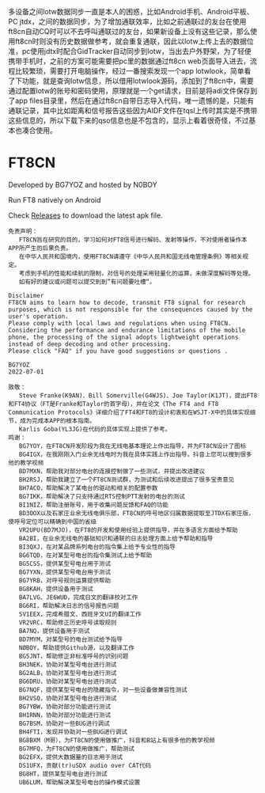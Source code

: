 多设备之间lotw数据同步一直是本人的困惑，比如Android手机、Android平板、PC jtdx，之间的数据同步，为了增加通联效率，比如之前通联过的友台在使用ft8cn自动CQ时可以不去呼叫通联过的友台，如果新设备上没有这些记录，那么使用ft8cn时则没有历史数据做参考，就会重复通联，因此以lotw上传上去的数据位准，pc使用jdtx时配合GidTracker自动同步到lotw，当出去户外野架，为了轻便携带手机时，之前的方案可能需要把pc里的数据通过ft8cn web页面导入进去，流程比较繁琐，需要打开电脑操作，经过一番搜索发现一个app lotwlook，简单看了下功能，就是查询lotw信息，所以借用lotwlook源码，添加到了ft8cn中，需要通过配置lotw的账号和密码使用，原理就是一个get请求，目前是将adi文件保存到了app files目录里，然后在通过ft8cn自带日志导入代码，唯一遗憾的是，只能有通联记录，其中比如距离和信号报告这些因为AIDF文件在tqsl上传时其实是不携带这些信息的，所以下载下来的qso信息也是不包含的，显示上看着很奇怪，不过基本也凑合使用。

# FT8CN
Developed by BG7YOZ and hosted by N0BOY

Run FT8 natively on Android

Check [Releases](https://github.com/N0BOY/FT8CN/releases) to download the latest apk file.

```
免责声明：
   FT8CN旨在研究的目的，学习如何对FT8信号进行解码、发射等操作，不对使用者操作本APP所产生的后果负责。
   在中华人民共和国境内，使用FT8CN请遵守《中华人民共和国无线电管理条例》等相关规定。
   考虑到手机的性能和续航的限制，对信号的处理采用轻量化的运算，未做深度解码等处理。
   如有好的建议或问题可以提交到到”有问题要吐槽“。

Disclaimer
FT8CN aims to learn how to decode, transmit FT8 signal for research purposes, which is not responsible for the consequences caused by the user's operation.
Please comply with local laws and regulations when using FT8CN.
Considering the performance and endurance limitations of the mobile phone, the processing of the signal adopts lightweight operations instead of deep decoding and other processing.
Please click "FAQ" if you have good suggestions or questions .

BG7YOZ
2022-07-01

致敬：
   Steve Franke(K9AN)、Bill Somerville(G4WJS)、Joe Taylor(K1JT)，提出FT8和FT4协议（FT是Franke和Taylor的首字母），并在论文《The FT4 and FT8 Communication Protocols》详细介绍了FT4和FT8的设计初衷和在WSJT-X中的具体实现细节，成为完成本APP的根本指南。
   Karlis Goba(YL3JG)在代码的具体实现上提供了参考。
鸣谢：
   BG7YOY，在FT8CN开发阶段为我在无线电基本理论上作出指导，并为FT8CN设计了图标
   BG4IGX，在我刚刚入门业余无线电时为我在具体实践上作出指导。抖音上您可以搜到很多他的教学视频
   BD7MXN，帮助我对部分电台的连接控制做了一些测试，并提出改进建议
   BH2RSJ，帮助我建立了一个FT8CN测试群，为测试和后续改进提出了很多宝贵意见
   BH7ACO，帮助解决了某电台的驱动和相关的配置参数
   BG7IKK，帮助解决了只支持通过RTS控制PTT发射的电台的测试
   BI1NIZ，帮助注册账号，用于收集问题反馈和FAQ的功能
   BD3OOX以及石家庄业余无线电俱乐部，FT8CN的呼号地区归属数据提取至JTDX石家庄版，使呼号定位可以精确到中国的省级
   VR2UPU(BD7MJO)，在FT8的开发和使用经验上提供指导，并在多语言方面给予帮助
   BA2BI，在业余无线电的基础知识和通联的日志处理方面上给予帮助和指导
   BI3QXJ，在对某品牌系列电台的指令集上给予专业性的指导
   BG6TQD，在对某型号电台的指令集测试上给予帮助
   BG5CSS，提供某型号电台用于测试
   BG7YXN，提供某型号电台用于测试
   BG7YRB，对呼号规则运算提供帮助
   BG8KAH，提供设备用于测试
   BA7LVG、JE6WUD，完成日文的翻译校对工作
   BG6RI，帮助解决日志的信号报告问题
   SV1EEX，完成希腊文、西班牙文UI的翻译工作
   VR2VRC，帮助修正历史呼号读取规则
   BA7NQ，提供设备用于测试
   BD7MYM，对某型号的电台测试给予指导
   NØBOY，帮助提供Github源，以及翻译工作
   BG5JNT，帮助修正非标准呼号的识别问题
   BH3NEK，协助对某型号电台进行测试
   BG2ALB，协助对某型号电台进行测试
   BG6DRU，协助对某型号电台进行测试
   BG7NQF，提供某型号电台的隐藏指令，对一些设备做兼容性测试
   BH2VSQ，协助对某型号电台进行测试
   BG7YBW，协助对部分功能进行测试
   BH1RNN，协助对部分功能进行测试
   BG7BSM，协助对一些BUG进行调试
   BH4FTI，发现并协助对一些BUG进行调试
   BG8BXM（M哥），为FT8CN的使用做推广，抖音和B站上有很多他的教学视频
   BG7MFQ，为FT8CN的使用做推广，帮助测试
   BG2EFX，提供大数据量的日志用于测试
   DS1UFX，贡献(tr)uSDX audio over CAT代码
   BG8HT，提供某型号电台进行测试
   UB6LUM，帮助解决某型号电台的操作模式设置
```
